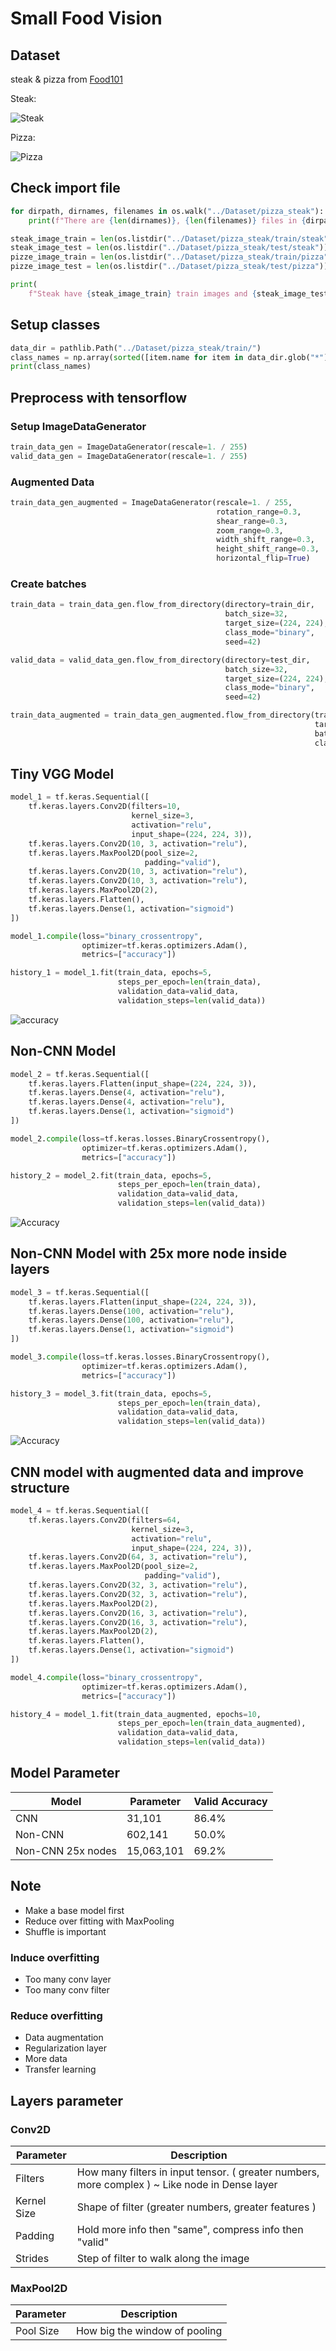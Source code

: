 # Small Food Vision

## Dataset

steak & pizza from [Food101](https://www.kaggle.com/kmader/food41)

Steak:

![Steak](https://github.com/UncleThree0402/LearningTensorFlow/blob/dev/CVnCNN/Image/steak.png)

Pizza:

![Pizza](https://github.com/UncleThree0402/LearningTensorFlow/blob/dev/CVnCNN/Image/img.png)

## Check import file

```python
for dirpath, dirnames, filenames in os.walk("../Dataset/pizza_steak"):
    print(f"There are {len(dirnames)}, {len(filenames)} files in {dirpath}")

steak_image_train = len(os.listdir("../Dataset/pizza_steak/train/steak"))
steak_image_test = len(os.listdir("../Dataset/pizza_steak/test/steak"))
pizze_image_train = len(os.listdir("../Dataset/pizza_steak/train/pizza"))
pizze_image_test = len(os.listdir("../Dataset/pizza_steak/test/pizza"))

print(
    f"Steak have {steak_image_train} train images and {steak_image_test} test images, Pizza have {pizze_image_train} train images and {pizze_image_test} test images")
```

## Setup classes

```python
data_dir = pathlib.Path("../Dataset/pizza_steak/train/")
class_names = np.array(sorted([item.name for item in data_dir.glob("*")]))
print(class_names)
```

## Preprocess with tensorflow

### Setup ImageDataGenerator

```python
train_data_gen = ImageDataGenerator(rescale=1. / 255)
valid_data_gen = ImageDataGenerator(rescale=1. / 255)
```

### Augmented Data
```python
train_data_gen_augmented = ImageDataGenerator(rescale=1. / 255,
                                              rotation_range=0.3,
                                              shear_range=0.3,
                                              zoom_range=0.3,
                                              width_shift_range=0.3,
                                              height_shift_range=0.3,
                                              horizontal_flip=True)
```

### Create batches

```python
train_data = train_data_gen.flow_from_directory(directory=train_dir,
                                                batch_size=32,
                                                target_size=(224, 224),
                                                class_mode="binary",
                                                seed=42)

valid_data = valid_data_gen.flow_from_directory(directory=test_dir,
                                                batch_size=32,
                                                target_size=(224, 224),
                                                class_mode="binary",
                                                seed=42)

train_data_augmented = train_data_gen_augmented.flow_from_directory(train_dir,
                                                                    target_size=(224,224),
                                                                    batch_size=32,
                                                                    class_mode="binary")
```


## Tiny VGG Model

```python
model_1 = tf.keras.Sequential([
    tf.keras.layers.Conv2D(filters=10,
                           kernel_size=3,
                           activation="relu",
                           input_shape=(224, 224, 3)),
    tf.keras.layers.Conv2D(10, 3, activation="relu"),
    tf.keras.layers.MaxPool2D(pool_size=2,
                              padding="valid"),
    tf.keras.layers.Conv2D(10, 3, activation="relu"),
    tf.keras.layers.Conv2D(10, 3, activation="relu"),
    tf.keras.layers.MaxPool2D(2),
    tf.keras.layers.Flatten(),
    tf.keras.layers.Dense(1, activation="sigmoid")
])

model_1.compile(loss="binary_crossentropy",
                optimizer=tf.keras.optimizers.Adam(),
                metrics=["accuracy"])

history_1 = model_1.fit(train_data, epochs=5,
                        steps_per_epoch=len(train_data),
                        validation_data=valid_data,
                        validation_steps=len(valid_data))
```

![accuracy](https://github.com/UncleThree0402/LearningTensorFlow/blob/dev/CVnCNN/Image/CNN.png)

## Non-CNN Model

```python
model_2 = tf.keras.Sequential([
    tf.keras.layers.Flatten(input_shape=(224, 224, 3)),
    tf.keras.layers.Dense(4, activation="relu"),
    tf.keras.layers.Dense(4, activation="relu"),
    tf.keras.layers.Dense(1, activation="sigmoid")
])

model_2.compile(loss=tf.keras.losses.BinaryCrossentropy(),
                optimizer=tf.keras.optimizers.Adam(),
                metrics=["accuracy"])

history_2 = model_2.fit(train_data, epochs=5,
                        steps_per_epoch=len(train_data),
                        validation_data=valid_data,
                        validation_steps=len(valid_data))
```

![Accuracy](https://github.com/UncleThree0402/LearningTensorFlow/blob/dev/CVnCNN/Image/NCNN.png)

## Non-CNN Model with 25x more node inside layers

```python
model_3 = tf.keras.Sequential([
    tf.keras.layers.Flatten(input_shape=(224, 224, 3)),
    tf.keras.layers.Dense(100, activation="relu"),
    tf.keras.layers.Dense(100, activation="relu"),
    tf.keras.layers.Dense(1, activation="sigmoid")
])

model_3.compile(loss=tf.keras.losses.BinaryCrossentropy(),
                optimizer=tf.keras.optimizers.Adam(),
                metrics=["accuracy"])

history_3 = model_3.fit(train_data, epochs=5,
                        steps_per_epoch=len(train_data),
                        validation_data=valid_data,
                        validation_steps=len(valid_data))
```

![Accuracy](https://github.com/UncleThree0402/LearningTensorFlow/blob/dev/CVnCNN/Image/NCNN25x.png)

## CNN model with augmented data and improve structure
```python
model_4 = tf.keras.Sequential([
    tf.keras.layers.Conv2D(filters=64,
                           kernel_size=3,
                           activation="relu",
                           input_shape=(224, 224, 3)),
    tf.keras.layers.Conv2D(64, 3, activation="relu"),
    tf.keras.layers.MaxPool2D(pool_size=2,
                              padding="valid"),
    tf.keras.layers.Conv2D(32, 3, activation="relu"),
    tf.keras.layers.Conv2D(32, 3, activation="relu"),
    tf.keras.layers.MaxPool2D(2),
    tf.keras.layers.Conv2D(16, 3, activation="relu"),
    tf.keras.layers.Conv2D(16, 3, activation="relu"),
    tf.keras.layers.MaxPool2D(2),
    tf.keras.layers.Flatten(),
    tf.keras.layers.Dense(1, activation="sigmoid")
])

model_4.compile(loss="binary_crossentropy",
                optimizer=tf.keras.optimizers.Adam(),
                metrics=["accuracy"])

history_4 = model_1.fit(train_data_augmented, epochs=10,
                        steps_per_epoch=len(train_data_augmented),
                        validation_data=valid_data,
                        validation_steps=len(valid_data))
```

## Model Parameter

| Model             | Parameter | Valid Accuracy |
|-------------------|-----------|----------------|
| CNN               | 31,101| 86.4%          |
| Non-CNN           | 602,141| 50.0%|
| Non-CNN 25x nodes | 15,063,101|69.2%|

## Note
* Make a base model first
* Reduce over fitting with MaxPooling
* Shuffle is important

### Induce overfitting
* Too many conv layer
* Too many conv filter

### Reduce overfitting
* Data augmentation
* Regularization layer
* More data
* Transfer learning

## Layers parameter

### Conv2D

| Parameter   | Description                                                                                 |
|-------------|---------------------------------------------------------------------------------------------|
| Filters     | How many filters in input tensor. ( greater numbers, more complex ) ~ Like node in Dense layer |
| Kernel Size | Shape of filter (greater numbers, greater features )                         |
| Padding     | Hold more info then "same", compress info then "valid"                                      |
| Strides     | Step of filter to walk along the image                                            |

### MaxPool2D

| Parameter | Description                   |
|-----------|-------------------------------|
| Pool Size | How big the window of pooling |